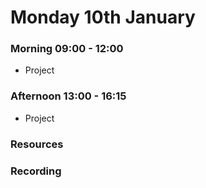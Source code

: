 # Monday 10th January

### Morning 09:00 - 12:00
 
- Project

### Afternoon 13:00 - 16:15

- Project

### Resources




### Recording
